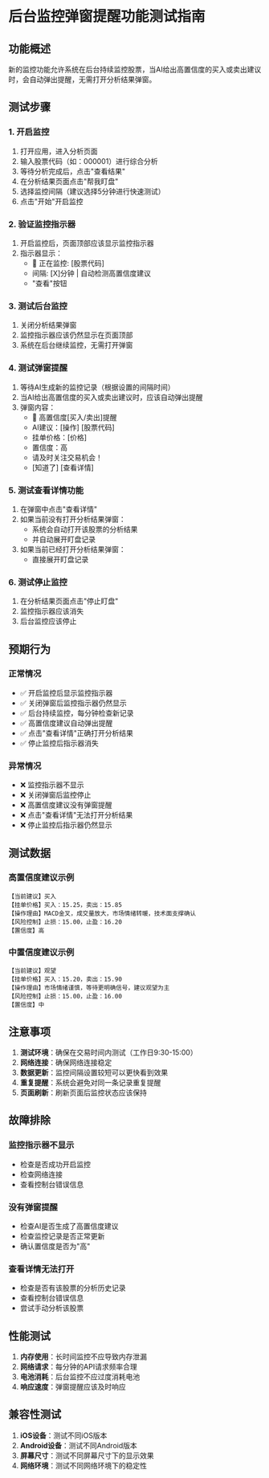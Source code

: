 # 后台监控弹窗提醒功能测试指南

## 功能概述

新的监控功能允许系统在后台持续监控股票，当AI给出高置信度的买入或卖出建议时，会自动弹出提醒，无需打开分析结果弹窗。

## 测试步骤

### 1. 开启监控

1. 打开应用，进入分析页面
2. 输入股票代码（如：000001）进行综合分析
3. 等待分析完成后，点击"查看结果"
4. 在分析结果页面点击"帮我盯盘"
5. 选择监控间隔（建议选择5分钟进行快速测试）
6. 点击"开始"开启监控

### 2. 验证监控指示器

1. 开启监控后，页面顶部应该显示监控指示器
2. 指示器显示：
   - 🎯 正在监控: [股票代码]
   - 间隔: [X]分钟 | 自动检测高置信度建议
   - "查看"按钮

### 3. 测试后台监控

1. 关闭分析结果弹窗
2. 监控指示器应该仍然显示在页面顶部
3. 系统在后台继续监控，无需打开弹窗

### 4. 测试弹窗提醒

1. 等待AI生成新的监控记录（根据设置的间隔时间）
2. 当AI给出高置信度的买入或卖出建议时，应该自动弹出提醒
3. 弹窗内容：
   - 🚨 高置信度[买入/卖出]提醒
   - AI建议：[操作] [股票代码]
   - 挂单价格：[价格]
   - 置信度：高
   - 请及时关注交易机会！
   - [知道了] [查看详情]

### 5. 测试查看详情功能

1. 在弹窗中点击"查看详情"
2. 如果当前没有打开分析结果弹窗：
   - 系统会自动打开该股票的分析结果
   - 并自动展开盯盘记录
3. 如果当前已经打开分析结果弹窗：
   - 直接展开盯盘记录

### 6. 测试停止监控

1. 在分析结果页面点击"停止盯盘"
2. 监控指示器应该消失
3. 后台监控应该停止

## 预期行为

### 正常情况

- ✅ 开启监控后显示监控指示器
- ✅ 关闭弹窗后监控指示器仍然显示
- ✅ 后台持续监控，每分钟检查新记录
- ✅ 高置信度建议自动弹出提醒
- ✅ 点击"查看详情"正确打开分析结果
- ✅ 停止监控后指示器消失

### 异常情况

- ❌ 监控指示器不显示
- ❌ 关闭弹窗后监控停止
- ❌ 高置信度建议没有弹窗提醒
- ❌ 点击"查看详情"无法打开分析结果
- ❌ 停止监控后指示器仍然显示

## 测试数据

### 高置信度建议示例

```
【当前建议】买入
【挂单价格】买入：15.25，卖出：15.85
【操作理由】MACD金叉，成交量放大，市场情绪转暖，技术面支撑确认
【风险控制】止损：15.00，止盈：16.20
【置信度】高
```

### 中置信度建议示例

```
【当前建议】观望
【挂单价格】买入：15.20，卖出：15.90
【操作理由】市场情绪谨慎，等待更明确信号，建议观望为主
【风险控制】止损：15.00，止盈：16.00
【置信度】中
```

## 注意事项

1. **测试环境**：确保在交易时间内测试（工作日9:30-15:00）
2. **网络连接**：确保网络连接稳定
3. **数据更新**：监控间隔设置较短可以更快看到效果
4. **重复提醒**：系统会避免对同一条记录重复提醒
5. **页面刷新**：刷新页面后监控状态应该保持

## 故障排除

### 监控指示器不显示
- 检查是否成功开启监控
- 检查网络连接
- 查看控制台错误信息

### 没有弹窗提醒
- 检查AI是否生成了高置信度建议
- 检查监控记录是否正常更新
- 确认置信度是否为"高"

### 查看详情无法打开
- 检查是否有该股票的分析历史记录
- 查看控制台错误信息
- 尝试手动分析该股票

## 性能测试

1. **内存使用**：长时间监控不应导致内存泄漏
2. **网络请求**：每分钟的API请求频率合理
3. **电池消耗**：后台监控不应过度消耗电池
4. **响应速度**：弹窗提醒应该及时响应

## 兼容性测试

1. **iOS设备**：测试不同iOS版本
2. **Android设备**：测试不同Android版本
3. **屏幕尺寸**：测试不同屏幕尺寸下的显示效果
4. **网络环境**：测试不同网络环境下的稳定性
